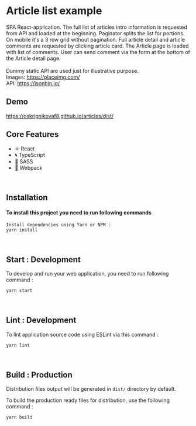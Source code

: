 #  Article list example

SPA React-application. 
The full list of articles intro information is requested from API and loaded at the beginning. 
Paginator splits the list for portions. On mobile it's a 3 row grid without pagination.
Full article detail and article comments are requested by clicking article card. The Article page is loaded with list of comments. User can send comment via the form at the bottom of the Article detail page.
<br /><br />
Dummy static API are used just for illustrative purpose.
<br />
Images: https://placeimg.com/
<br />
API: https://jsonbin.io/

## Demo

https://oskripnikovaf8.github.io/articles/dist/

## Core Features

- ⚛️ React
- 🌀 TypeScript
- 🛶 SASS
- 🔱 Webpack

<br />

## Installation

#### To install this project you need to run following commands


```
Install dependencies using Yarn or NPM :
yarn install
```

<br />

## Start : Development

To develop and run your web application, you need to run following command :

```bash
yarn start
```

<br />

## Lint : Development

To lint application source code using ESLint via this command :

```bash
yarn lint
```

<br />

## Build : Production

Distribution files output will be generated in `dist/` directory by default.

To build the production ready files for distribution, use the following command :

```bash
yarn build
```
